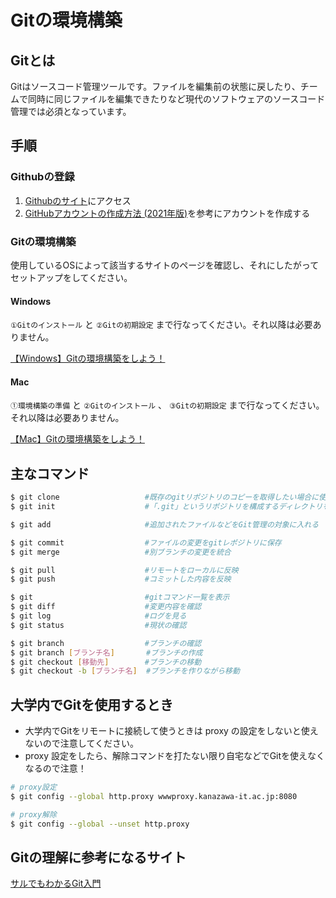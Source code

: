 # Gitの環境構築

## Gitとは
Gitはソースコード管理ツールです。ファイルを編集前の状態に戻したり、チームで同時に同じファイルを編集できたりなど現代のソフトウェアのソースコード管理では必須となっています。

## 手順
### Githubの登録
1. [Githubのサイト](https://github.co.jp/)にアクセス
2. [GitHubアカウントの作成方法 (2021年版)](https://qiita.com/ayatokura/items/9eabb7ae20752e6dc79d)を参考にアカウントを作成する

### Gitの環境構築
使用しているOSによって該当するサイトのページを確認し、それにしたがってセットアップをしてください。

#### Windows
`①Gitのインストール` と `②Gitの初期設定` まで行なってください。それ以降は必要ありません。

[【Windows】Gitの環境構築をしよう！](https://prog-8.com/docs/git-env-win)

#### Mac
`①環境構築の準備` と `②Gitのインストール` 、 `③Gitの初期設定` まで行なってください。それ以降は必要ありません。

[【Mac】Gitの環境構築をしよう！](https://prog-8.com/docs/git-env)

## 主なコマンド
```bash
$ git clone                   #既存のgitリポジトリのコピーを取得したい場合に使う
$ git init                    #「.git」というリポジトリを構成するディレクトリを作成

$ git add                     #追加されたファイルなどをGit管理の対象に入れる

$ git commit                  #ファイルの変更をgitレポジトリに保存
$ git merge                   #別ブランチの変更を統合

$ git pull                    #リモートをローカルに反映
$ git push                    #コミットした内容を反映

$ git                         #gitコマンド一覧を表示
$ git diff                    #変更内容を確認
$ git log                     #ログを見る
$ git status                  #現状の確認

$ git branch                  #ブランチの確認
$ git branch [ブランチ名]       #ブランチの作成
$ git checkout [移動先]        #ブランチの移動
$ git checkout -b [ブランチ名]  #ブランチを作りながら移動
```

## 大学内でGitを使用するとき
- 大学内でGitをリモートに接続して使うときは proxy の設定をしないと使えないので注意してください。
- proxy 設定をしたら、解除コマンドを打たない限り自宅などでGitを使えなくなるので注意！

```bash
# proxy設定
$ git config --global http.proxy wwwproxy.kanazawa-it.ac.jp:8080

# proxy解除
$ git config --global --unset http.proxy
```

## Gitの理解に参考になるサイト
[サルでもわかるGit入門](https://backlog.com/ja/git-tutorial/)
